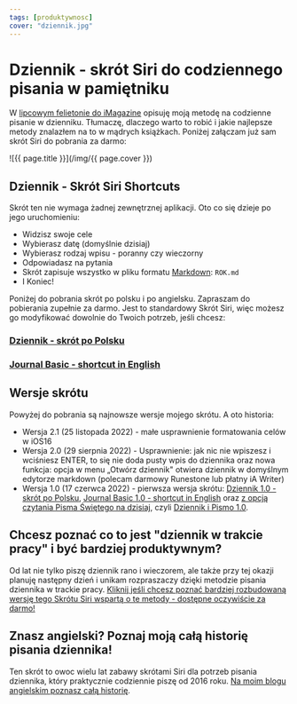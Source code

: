```yaml
---
tags: [produktywnosc]
cover: "dziennik.jpg"
---
```


# Dziennik - skrót Siri do codziennego pisania w pamiętniku

W [lipcowym felietonie do iMagazine](/pl/codziennik/) opisuję moją metodę na codzienne pisanie w dzienniku. Tłumaczę, dlaczego warto to robić i jakie najlepsze metody znalazłem na to w mądrych książkach. Poniżej załączam już sam skrót Siri do pobrania za darmo:

<!--More-->

![{{ page.title }}](/img/{{ page.cover }})

## Dziennik - Skrót Siri Shortcuts

Skrót ten nie wymaga żadnej zewnętrznej aplikacji. Oto co się dzieje po jego uruchomieniu:

* Widzisz swoje cele
* Wybierasz datę (domyślnie dzisiaj)
* Wybierasz rodzaj wpisu - poranny czy wieczorny
* Odpowiadasz na pytania
* Skrót zapisuje wszystko w pliku formatu [Markdown](/markdown/): `ROK.md`
* I Koniec!

Poniżej do pobrania skrót po polsku i po angielsku. Zapraszam do pobierania zupełnie za darmo. Jest to standardowy Skrót Siri, więc możesz go modyfikować dowolnie do Twoich potrzeb, jeśli chcesz:

### [Dziennik - skrót po Polsku][jbp]

### [Journal Basic - shortcut in English][jb]

## Wersje skrótu

Powyżej do pobrania są najnowsze wersje mojego skrótu. A oto historia:

- Wersja 2.1 (25 listopada 2022) - małe usprawnienie formatowania celów w iOS16
- Wersja 2.0 (29 sierpnia 2022) - Usprawnienie: jak nic nie wpiszesz i wciśniesz ENTER, to się nie doda pusty wpis do dziennika oraz nowa funkcja: opcja w menu „Otwórz dziennik" otwiera dziennik w domyślnym edytorze markdown (polecam darmowy Runestone lub płatny iA Writer)
- Wersja 1.0 (17 czerwca 2022) - pierwsza wersja skrótu: [Dziennik 1.0 - skrót po Polsku][jbp1], [Journal Basic 1.0 - shortcut in English][jb1] oraz [z opcją czytania Pisma Świętego na dzisiaj](/pl/czytanie/), czyli [Dziennik i Pismo 1.0][jbp1p].

## Chcesz poznać co to jest "dziennik w trakcie pracy" i być bardziej produktywnym?

Od lat nie tylko piszę dziennik rano i wieczorem, ale także przy tej okazji planuję następny dzień i unikam rozpraszaczy dzięki metodzie pisania dziennika w trackie pracy. [Kliknij jeśli chcesz poznać bardziej rozbudowaną wersję tego Skrótu Siri wspartą o te metody - dostępne oczywiście za darmo!](/pl/planowanie)

## Znasz angielski? Poznaj moją całą historię pisania dziennika!

Ten skrót to owoc wielu lat zabawy skrótami Siri dla potrzeb pisania dziennika, który praktycznie codziennie piszę od 2016 roku. [Na moim blogu angielskim poznasz całą historię](/journal/).

[jb]: https://www.icloud.com/shortcuts/99676362fb504236bed1e69a42353c2a
[jbp]: https://www.icloud.com/shortcuts/8ef89255630844ea8c66a6a287a03c6a
[jb1]: https://www.icloud.com/shortcuts/5fb5caf55e744b6189d53876bd799ba3
[jbp1]: https://www.icloud.com/shortcuts/1a67dc3998554aca9cd18bc026fd91df
[jbp1p]: https://www.icloud.com/shortcuts/723037047ec845a2b33294f1ac825a54


[n]: https://michael.gratis/nozbe_pl
[np]: https://michael.gratis/nozbepersonal_pl
